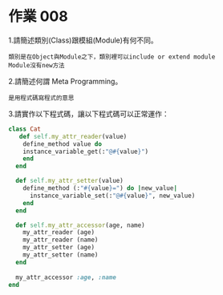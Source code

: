 # 作業 008

1.請簡述類別(Class)跟模組(Module)有何不同。
```
類別是在Object與Module之下，類別裡可以include or extend module
Module沒有new方法
```


2.請簡述何謂 Meta Programming。
```
是用程式碼寫程式的意思
```
3.請實作以下程式碼，讓以下程式碼可以正常運作：

```ruby
class Cat 
   def self.my_attr_reader(value) 
    define_method value do
    instance_variable_get(:"@#{value}")
    end
  end

  def self.my_attr_setter(value)
    define_method (:"#{value}=") do |new_value|
      instance_variable_set(:"@#{value}", new_value)
    end
  end

  def self.my_attr_accessor(age, name)
    my_attr_reader (age)
    my_attr_reader (name)
    my_attr_setter (age)
    my_attr_setter (name)
  end
  
  my_attr_accessor :age, :name
end
```
